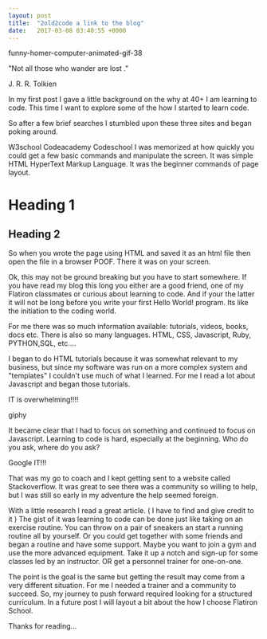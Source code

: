 ```yaml
---
layout: post
title:  "2old2code a link to the blog"
date:   2017-03-08 03:40:55 +0000
---
```



funny-homer-computer-animated-gif-38

"Not all those who wander are lost ."

J. R. R. Tolkien



In my first post I gave a little background on the why at 40+ I am learning to code. This time I want to explore some of the how I started to learn code.

 

So after a few brief searches I stumbled upon these three sites and began poking around.

W3school
Codeacademy
Codeschool
I was memorized at how quickly you could get a few basic commands and manipulate the screen. It was simple HTML HyperText Markup Language. It was the beginner commands of page layout.

<h1>Heading 1</h1>

<h2> Heading 2</h2>

So when you wrote the page using HTML and saved it as an html file then open the file in a browser POOF. There it was on your screen.

Ok, this may not be ground breaking but you have to start somewhere. If you have read my blog this long you either are a good friend, one of my Flatiron classmates or curious about learning to code. And if your the latter it will not be long before you write your first Hello World! program. Its like the initiation to the coding world.

For me there was so much information available: tutorials, videos, books, docs etc. There is also so many languages. HTML, CSS, Javascript, Ruby, PYTHON,SQL, etc....

I began to do HTML tutorials because it was somewhat relevant to my business, but since my software was run on a more complex system and "templates" I couldn't use much of what I learned. For me I read a lot about Javascript and began those tutorials.

IT is overwhelming!!!!

giphy

It became clear that I had to focus on something and continued to focus on Javascript. Learning to code is hard, especially at the beginning. Who do you ask, where do you ask?

Google IT!!!

That was my go to coach and I kept getting sent to a website called Stackoverflow. It was great to see there was a community so willing to help, but I was still so early in my adventure the help seemed foreign.

With a little research I read a great article. ( I have to  find and give credit to it ) The gist of it was learning to code can be done just like taking on an exercise routine. You can throw on a pair of sneakers an start a running routine all by yourself. Or you could get together with some friends and began a routine and have some support. Maybe you want to join a gym and use the more advanced equipment. Take it up a notch and sign-up for some classes led by an instructor. OR get a personnel trainer for one-on-one.

The point is the goal is the same but getting the result may come from a very different situation. For me I needed a trainer and a community to succeed. So, my journey to push forward required looking for a structured curriculum. In a future post I will layout a bit about the how I choose Flatiron School.

Thanks for reading...



